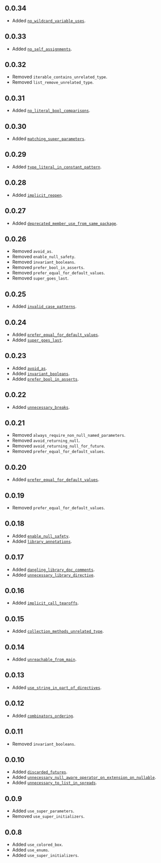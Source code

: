 ## 0.0.34
- Added [`no_wildcard_variable_uses`](https://dart-lang.github.io/linter/lints/no_wildcard_variable_uses.html).


## 0.0.33
- Added [`no_self_assignments`](https://dart-lang.github.io/linter/lints/no_self_assignments.html).


## 0.0.32

- Removed `iterable_contains_unrelated_type`.
- Removed `list_remove_unrelated_type`.

## 0.0.31
- Added [`no_literal_bool_comparisons`](https://dart-lang.github.io/linter/lints/no_literal_bool_comparisons.html).


## 0.0.30
- Added [`matching_super_parameters`](https://dart-lang.github.io/linter/lints/matching_super_parameters.html).


## 0.0.29
- Added [`type_literal_in_constant_pattern`](https://dart-lang.github.io/linter/lints/type_literal_in_constant_pattern.html).


## 0.0.28
- Added [`implicit_reopen`](https://dart-lang.github.io/linter/lints/implicit_reopen.html).


## 0.0.27
- Added [`deprecated_member_use_from_same_package`](https://dart-lang.github.io/linter/lints/deprecated_member_use_from_same_package.html).


## 0.0.26

- Removed `avoid_as`.
- Removed `enable_null_safety`.
- Removed `invariant_booleans`.
- Removed `prefer_bool_in_asserts`.
- Removed `prefer_equal_for_default_values`.
- Removed `super_goes_last`.

## 0.0.25
- Added [`invalid_case_patterns`](https://dart-lang.github.io/linter/lints/invalid_case_patterns.html).


## 0.0.24
- Added [`prefer_equal_for_default_values`](https://dart-lang.github.io/linter/lints/prefer_equal_for_default_values.html).
- Added [`super_goes_last`](https://dart-lang.github.io/linter/lints/super_goes_last.html).


## 0.0.23
- Added [`avoid_as`](https://dart-lang.github.io/linter/lints/avoid_as.html).
- Added [`invariant_booleans`](https://dart-lang.github.io/linter/lints/invariant_booleans.html).
- Added [`prefer_bool_in_asserts`](https://dart-lang.github.io/linter/lints/prefer_bool_in_asserts.html).


## 0.0.22
- Added [`unnecessary_breaks`](https://dart-lang.github.io/linter/lints/unnecessary_breaks.html).


## 0.0.21

- Removed `always_require_non_null_named_parameters`.
- Removed `avoid_returning_null`.
- Removed `avoid_returning_null_for_future`.
- Removed `prefer_equal_for_default_values`.

## 0.0.20
- Added [`prefer_equal_for_default_values`](https://dart-lang.github.io/linter/lints/prefer_equal_for_default_values.html).


## 0.0.19

- Removed `prefer_equal_for_default_values`.

## 0.0.18
- Added [`enable_null_safety`](https://dart-lang.github.io/linter/lints/enable_null_safety.html).
- Added [`library_annotations`](https://dart-lang.github.io/linter/lints/library_annotations.html).


## 0.0.17
- Added [`dangling_library_doc_comments`](https://dart-lang.github.io/linter/lints/dangling_library_doc_comments.html).
- Added [`unnecessary_library_directive`](https://dart-lang.github.io/linter/lints/unnecessary_library_directive.html).


## 0.0.16
- Added [`implicit_call_tearoffs`](https://dart-lang.github.io/linter/lints/implicit_call_tearoffs.html).


## 0.0.15
- Added [`collection_methods_unrelated_type`](https://dart-lang.github.io/linter/lints/collection_methods_unrelated_type.html).


## 0.0.14
- Added [`unreachable_from_main`](https://dart-lang.github.io/linter/lints/unreachable_from_main.html).


## 0.0.13
- Added [`use_string_in_part_of_directives`](https://dart-lang.github.io/linter/lints/use_string_in_part_of_directives.html).


## 0.0.12
- Added [`combinators_ordering`](https://dart-lang.github.io/linter/lints/combinators_ordering.html).


## 0.0.11

- Removed `invariant_booleans`.

## 0.0.10
- Added [`discarded_futures`](https://dart-lang.github.io/linter/lints/discarded_futures.html).
- Added [`unnecessary_null_aware_operator_on_extension_on_nullable`](https://dart-lang.github.io/linter/lints/unnecessary_null_aware_operator_on_extension_on_nullable.html).
- Added [`unnecessary_to_list_in_spreads`](https://dart-lang.github.io/linter/lints/unnecessary_to_list_in_spreads.html).


## 0.0.9
- Added `use_super_parameters`.
- Removed `use_super_initializers`.

## 0.0.8
- Added `use_colored_box`.
- Added `use_enums`.
- Added `use_super_initializers`.
  
  
  
  
  
  
  
  
  
  
  
  
  
  
  
  
  
  
  
  
  
  
  
  
  
